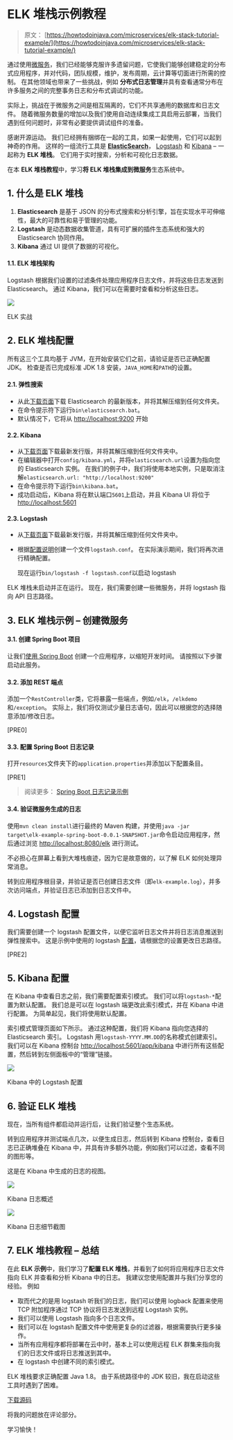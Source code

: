# ELK 堆栈示例教程

> 原文： [https://howtodoinjava.com/microservices/elk-stack-tutorial-example/](https://howtodoinjava.com/microservices/elk-stack-tutorial-example/)

通过使用[微服务](//howtodoinjava.com/microservices/microservices-definition-principles-benefits/)，我们已经能够克服许多遗留问题，它使我们能够创建稳定的分布式应用程序，并对代码，团队规模，维护，发布周期，云计算等切面进行所需的控制。 在其他领域也带来了一些挑战，例如 **分布式日志管理**并具有查看通常分布在许多服务之间的完整事务日志和分布式调试的功能。

实际上，挑战在于微服务之间是相互隔离的，它们不共享通用的数据库和日志文件。 随着微服务数量的增加以及我们使用自动连续集成工具启用云部署，当我们遇到任何问题时，非常有必要提供调试组件的准备。

感谢开源运动。 我们已经拥有捆绑在一起的工具，如果一起使用，它们可以起到神奇的作用。 这样的一组流行工具是 [**ElasticSearch**](https://www.elastic.co/)， [Logstash](https://www.elastic.co/products/logstash) 和 [Kibana](https://en.wikipedia.org/wiki/Kibana) – 一起称为 **ELK 堆栈**。 它们用于实时搜索，分析和可视化日志数据。

在本 **ELK 堆栈教程**中，学习**将 ELK 堆栈集成到微服务**生态系统中。

## 1\. 什么是 ELK 堆栈

1.  **Elasticsearch** 是基于 JSON 的分布式搜索和分析引擎，旨在实现水平可伸缩性，最大的可靠性和易于管理的功能。
2.  **Logstash** 是动态数据收集管道，具有可扩展的插件生态系统和强大的 Elasticsearch 协同作用。
3.  **Kibana** 通过 UI 提供了数据的可视化。

#### 1.1. ELK 堆栈架构

Logstash 根据我们设置的过滤条件处理应用程序日志文件，并将这些日志发送到 Elasticsearch。 通过 Kibana，我们可以在需要时查看和分析这些日志。

![](img/fbd0da77e2dce74d144fb20f9ee778c6.jpg)

ELK 实战

## 2\. ELK 堆栈配置

所有这三个工具均基于 JVM，在开始安装它们之前，请验证是否已正确配置 JDK。 检查是否已完成标准 JDK 1.8 安装，`JAVA_HOME`和`PATH`的设置。

#### 2.1. 弹性搜索

*   从此[下载页面](https://www.elastic.co/downloads/elasticsearch)下载 Elasticsearch 的最新版本，并将其解压缩到任何文件夹。
*   在命令提示符下运行`bin\elasticsearch.bat`。
*   默认情况下，它将从 [http://localhost:9200](http://localhost:9200) 开始

#### 2.2. Kibana

*   从[下载页面](https://www.elastic.co/downloads/kibana)下载最新发行版，并将其解压缩到任何文件夹中。
*   在编辑器中打开`config/kibana.yml`，并将`elasticsearch.url`设置为指向您的 Elasticsearch 实例。 在我们的例子中，我们将使用本地实例，只是取消注解`elasticsearch.url: "http://localhost:9200"`
*   在命令提示符下运行`bin\kibana.bat`。
*   成功启动后，Kibana 将在默认端口`5601`上启动，并且 Kibana UI 将位于 [http://localhost:5601](http://localhost:5601)

#### 2.3. Logstash

*   从[下载页面](https://www.elastic.co/downloads/logstash)下载最新发行版，并将其解压缩到任何文件夹中。
*   根据[配置说明](https://www.elastic.co/guide/zh/logstash/current/configuration.html)创建一个文件`logstash.conf`。 在实际演示期间，我们将再次进行精确配置。

    现在运行`bin/logstash -f logstash.conf`以启动 logstash

ELK 堆栈未启动并正在运行。 现在，我们需要创建一些微服务，并将 logstash 指向 API 日志路径。

## 3\. ELK 堆栈示例 – 创建微服务

#### 3.1. 创建 Spring Boot 项目

让我们[使用 Spring Boot](//howtodoinjava.com/spring/spring-boot/spring-boot-tutorial-with-hello-world-example/) 创建一个应用程序，以缩短开发时间。 请按照以下步骤启动此服务。

#### 3.2. 添加 REST 端点

添加一个`RestController`类，它将暴露一些端点，例如`/elk`，`/elkdemo`和`/exception`。 实际上，我们将仅测试少量日志语句，因此可以根据您的选择随意添加/修改日志。

[PRE0]

#### 3.3. 配置 Spring Boot 日志记录

打开`resources`文件夹下的`application.properties`并添加以下配置条目。

[PRE1]

> 阅读更多： [Spring Boot 日志记录示例](//howtodoinjava.com/spring/spring-boot/logging-application-properties/)

#### 3.4. 验证微服务生成的日志

使用`mvn clean install`进行最终的 Maven 构建，并使用`java -jar target\elk-example-spring-boot-0.0.1-SNAPSHOT.jar`命令启动应用程序，然后通过浏览 [http://localhost:8080/elk](http://localhost:8080/elk) 进行测试。

不必担心在屏幕上看到大堆栈痕迹，因为它是故意做的，以了解 ELK 如何处理异常消息。

转到应用程序根目录，并验证是否已创建日志文件（即`elk-example.log`），并多次访问端点，并验证日志已添加到日志文件中。

## 4\. Logstash 配置

我们需要创建一个 logstash 配置文件，以便它监听日志文件并将日志消息推送到弹性搜索中。 这是示例中使用的 logstash [配置](https://www.elastic.co/guide/en/logstash/current/configuration.html)，请根据您的设置更改日志路径。

[PRE2]

## 5\. Kibana 配置

在 Kibana 中查看日志之前，我们需要配置索引模式。 我们可以将`logstash-*`配置为默认配置。 我们总是可以在 logstash 端更改此索引模式，并在 Kibana 中进行配置。 为简单起见，我们将使用默认配置。

索引模式管理页面如下所示。 通过这种配置，我们将 Kibana 指向您选择的 Elasticsearch 索引。 Logstash 用`logstash-YYYY.MM.DD`的名称模式创建索引。我们可以在 Kibana 控制台 [http://localhost:5601/app/kibana](http://localhost:5601/app/kibana) 中进行所有这些配置，然后转到左侧面板中的“管理”链接。

![](img/f0506128389ffdb670fc968af640f33e.jpg)

Kibana 中的 Logstash 配置

## 6\. 验证 ELK 堆栈

现在，当所有组件都启动并运行后，让我们验证整个生态系统。

转到应用程序并测试端点几次，以便生成日志，然后转到 Kibana 控制台，查看日志已正确堆叠在 Kibana 中，并具有许多额外功能，例如我们可以过滤，查看不同的图形等。

这是在 Kibana 中生成的日志的视图。

![](img/d249431867bbba31757f08d2da8cad19.jpg)

Kibana 日志概述

![](img/947dc99adae7f76480abd26482fd9deb.jpg)

Kibana 日志细节截图

## 7\. ELK 堆栈教程 – 总结

在此 **ELK 示例**中，我们学习了**配置 ELK 堆栈**，并看到了如何将应用程序日志文件指向 ELK 并查看和分析 Kibana 中的日志。 我建议您使用配置并与我们分享您的经验。 例如

*   取而代之的是用 logstash 听我们的日志，我们可以使用 logback 配置来使用 TCP 附加程序通过 TCP 协议将日志发送到远程 Logstash 实例。
*   我们可以使用 Logstash 指向多个日志文件。
*   我们可以在 logstash 配置文件中使用更复杂的过滤器，根据需要执行更多操作。
*   当所有应用程序都将部署在云中时，基本上可以使用远程 ELK 群集来指向我们的日志文件或将日志推送到其中。
*   在 logstash 中创建不同的索引模式。

ELK 堆栈要求正确配置 Java 1.8。 由于系统路径中的 JDK 较旧，我在启动这些工具时遇到了困难。

[下载源码](//howtodoinjava.com/wp-content/uploads/2017/08/elk-example-spring-boot.zip)

将我的问题放在评论部分。

学习愉快！